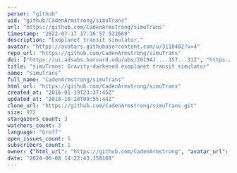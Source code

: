 ```yaml
---
parser: "github"
uid: "github/CadenArmstrong/simuTrans"
url: "https://github.com/CadenArmstrong/simuTrans"
timestamp: "2022-07-17 17:16:57.522669"
description: "Exoplanet transit simulator."
avatar: "https://avatars.githubusercontent.com/u/3118402?v=4"
repo_url: "https://github.com/CadenArmstrong/simuTrans"
doi: ["https://ui.adsabs.harvard.edu/abs/2019AJ....157...31Z", "https://ui.adsabs.harvard.edu/abs/2019ascl.soft04016A/abstract"]
title: "simuTrans: Gravity-darkened exoplanet transit simulator"
name: "simuTrans"
full_name: "CadenArmstrong/simuTrans"
html_url: "https://github.com/CadenArmstrong/simuTrans"
created_at: "2016-01-19T23:37:45Z"
updated_at: "2018-10-28T09:55:44Z"
clone_url: "https://github.com/CadenArmstrong/simuTrans.git"
size: 972
stargazers_count: 3
watchers_count: 3
language: "Groff"
open_issues_count: 5
subscribers_count: 1
owner: {"html_url": "https://github.com/CadenArmstrong", "avatar_url": "https://avatars.githubusercontent.com/u/3118402?v=4", "login": "CadenArmstrong", "type": "User"}
date: "2024-06-08 14:22:43.158168"
---
```

